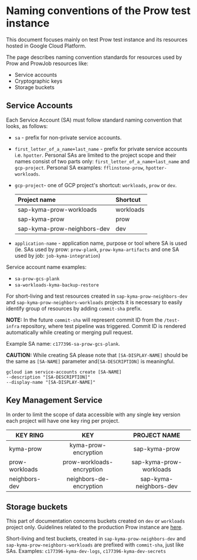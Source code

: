 # Naming conventions of the Prow test instance

This document focuses mainly on test Prow test instance and its resources hosted in Google Cloud Platform.

The page describes naming convention standards for resources used by Prow and ProwJob resources like:
- Service accounts
- Cryptographic keys
- Storage buckets


## Service Accounts

Each Service Account (SA) must follow standard naming convention that looks, as follows:
- `sa` - prefix for non-private service accounts.
- `first_letter_of_a_name+last_name` - prefix for private service accounts i.e. `hpotter`.
Personal SAs are limited to the project scope and their names consist of two parts only: `first_letter_of_a_name+last_name` and `gcp-project`.
Personal SA examples: `fflinstone-prow`, `hpotter-workloads`.

- `gcp-project`- one of GCP project's shortcut: `workloads`, `prow` or `dev`.

    | Project name   | Shortcut |
    | :-----------------| :---------------- | 
    | sap-kyma-prow-workloads | workloads|
    | sap-kyma-prow | prow|
    | sap-kyma-prow-neighbors-dev | dev|

- `application-name` - application name, purpose or tool where SA is used (ie. SAs used by prow: `prow-plank`, `prow-kyma-artifacts` and one SA used by job: `job-kyma-integration`)

Service account name examples:
- `sa-prow-gcs-plank`
- `sa-workloads-kyma-backup-restore`

For short-living and test resources created in `sap-kyma-prow-neighbors-dev` and `sap-kyma-prow-neighbors-workloads` projects it is necessary to easily identify group of resources by adding `commit-sha` prefix.

**NOTE:** In the future `commit-sha` will represent commit ID from the `/test-infra` repository, where test pipeline was triggered. Commit ID is rendered automatically while creating or merging pull request.

Example SA name: `c177396-sa-prow-gcs-plank`.

**CAUTION:** While creating SA please note that `[SA-DISPLAY-NAME]` should be the same as `[SA-NAME]` parameter and`[SA-DESCRIPTION]` is meaningful.

```
gcloud iam service-accounts create [SA-NAME]
--description "[SA-DESCRIPTION]"
--display-name "[SA-DISPLAY-NAME]"
```

## Key Management Service

In order to limit the scope of data accessible with any single key version each project will have one key ring per project.

| KEY RING         | KEY | PROJECT NAME           |
| ------------- |:-------------:|:-------------:|
| kyma-prow |  kyma-prow-encryption |sap-kyma-prow |
| prow-workloads | prow-workloads-encryption |sap-kyma-prow-workloads |
| neighbors-dev | neighbors-de-encryption |sap-kyma-neighbors-dev | 


## Storage buckets

This part of documentation concerns buckets created on `dev` or `workloads` project only. Guidelines related to the production Prow instance are [here](./production-cluster-configuration.md).

Short-living and test buckets, created in `sap-kyma-prow-neighbors-dev` and `sap-kyma-prow-neighbors-workloads` are prefixed with `commit-sha`, just like SAs.
Examples: `c177396-kyma-dev-logs`, `c177396-kyma-dev-secrets`